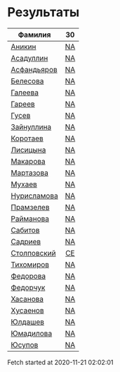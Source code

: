 # Результаты
Фамилия | 30
---|:---:
[Аникин](Аникин/README.md)  | [NA](Аникин/30.md)
[Асадуллин](Асадуллин/README.md)  | [NA](Асадуллин/30.md)
[Асфандьяров](Асфандьяров/README.md)  | [NA](Асфандьяров/30.md)
[Белесова](Белесова/README.md)  | [NA](Белесова/30.md)
[Галеева](Галеева/README.md)  | [NA](Галеева/30.md)
[Гареев](Гареев/README.md)  | [NA](Гареев/30.md)
[Гусев](Гусев/README.md)  | [NA](Гусев/30.md)
[Зайнуллина](Зайнуллина/README.md)  | [NA](Зайнуллина/30.md)
[Коротаев](Коротаев/README.md)  | [NA](Коротаев/30.md)
[Лисицына](Лисицына/README.md)  | [NA](Лисицына/30.md)
[Макарова](Макарова/README.md)  | [NA](Макарова/30.md)
[Мартазова](Мартазова/README.md)  | [NA](Мартазова/30.md)
[Мухаев](Мухаев/README.md)  | [NA](Мухаев/30.md)
[Нурисламова](Нурисламова/README.md)  | [NA](Нурисламова/30.md)
[Прамзелев](Прамзелев/README.md)  | [NA](Прамзелев/30.md)
[Райманова](Райманова/README.md)  | [NA](Райманова/30.md)
[Сабитов](Сабитов/README.md)  | [NA](Сабитов/30.md)
[Садриев](Садриев/README.md)  | [NA](Садриев/30.md)
[Столповский](Столповский/README.md)  | [CE](Столповский/30.md)
[Тихомиров](Тихомиров/README.md)  | [NA](Тихомиров/30.md)
[Федорова](Федорова/README.md)  | [NA](Федорова/30.md)
[Федорчук](Федорчук/README.md)  | [NA](Федорчук/30.md)
[Хасанова](Хасанова/README.md)  | [NA](Хасанова/30.md)
[Хусаенов](Хусаенов/README.md)  | [NA](Хусаенов/30.md)
[Юлдашев](Юлдашев/README.md)  | [NA](Юлдашев/30.md)
[Юмадилова](Юмадилова/README.md)  | [NA](Юмадилова/30.md)
[Юсупов](Юсупов/README.md)  | [NA](Юсупов/30.md)

Fetch started at 2020-11-21 02:02:01
